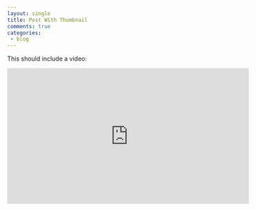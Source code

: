 ```yaml
---
layout: single
title: Post With Thumbnail
comments: true
categories:
 - blog
---
```

This should include a video:

<iframe width="560" height="315" src="https://www.youtube.com/embed/hoCe2BHpKY0" frameborder="0" allow="accelerometer; autoplay; encrypted-media; gyroscope; picture-in-picture" allowfullscreen></iframe>
